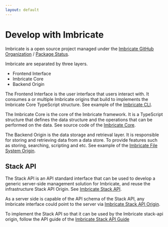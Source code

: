 ```yaml
---
layout: default
---
```


# Develop with Imbricate

Imbricate is a open source project managed under the [Imbricate GitHub Organization](https://github.com/imbricate) / [Package Status](/status).

Imbricate are separated by three layers.

- Frontend Interface
- Imbricate Core
- Backend Origin

The Frontend Interface is the user interface that users interact with. It consumes a or multiple Imbricate origins that build to implements the Imbricate Core TypeScript structure. See example of the [Imbricate CLI](https://github.com/imbricate/imbricate-cli).

The Imbricate Core is the core of the Imbricate framework. It is a TypeScript structure that defines the data structure and the operations that can be performed on the data. See source code of the [Imbricate Core](https://github.com/imbricate/imbricate).

The Backend Origin is the data storage and retrieval layer. It is responsible for storing and retrieving data from a data store. To provide features such as storing, searching, scripting and etc. See example of the [Imbricate File System Origin](https://github.com/imbricate/imbricate-origin-file-system).

## Stack API

The Stack API is an API standard interface that can be used to develop a generic server-side management solution for Imbricate, and reuse the infrastructure Stack API Origin. See [Imbricate Stack API](https://github.com/imbricate/imbricate-stack-api).

As a server side is capable of the API schema of the Stack API, any Imbricate interface could point to the server via [Imbricate Stack API Origin](https://github.com/imbricate/imbricate-origin-stack-api).

To implement the Stack API so that it can be used by the Imbricate stack-api origin, follow the API guide of the [Imbricate Stack API Guide](https://stack-api.imbricate.io)
